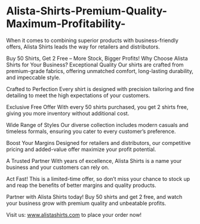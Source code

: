 # Alista-Shirts-Premium-Quality-Maximum-Profitability-
When it comes to combining superior products with business-friendly offers, Alista Shirts leads the way for retailers and distributors.

Buy 50 Shirts, Get 2 Free – More Stock, Bigger Profits!
Why Choose Alista Shirts for Your Business?
Exceptional Quality
Our shirts are crafted from premium-grade fabrics, offering unmatched comfort, long-lasting durability, and impeccable style.

Crafted to Perfection
Every shirt is designed with precision tailoring and fine detailing to meet the high expectations of your customers.

Exclusive Free Offer
With every 50 shirts purchased, you get 2 shirts free, giving you more inventory without additional cost.

Wide Range of Styles
Our diverse collection includes modern casuals and timeless formals, ensuring you cater to every customer’s preference.

Boost Your Margins
Designed for retailers and distributors, our competitive pricing and added-value offer maximize your profit potential.

A Trusted Partner
With years of excellence, Alista Shirts is a name your business and your customers can rely on.

Act Fast!
This is a limited-time offer, so don’t miss your chance to stock up and reap the benefits of better margins and quality products.

Partner with Alista Shirts today! Buy 50 shirts and get 2 free, and watch your business grow with premium quality and unbeatable profits.

Visit us: www.alistashirts.com to place your order now!
